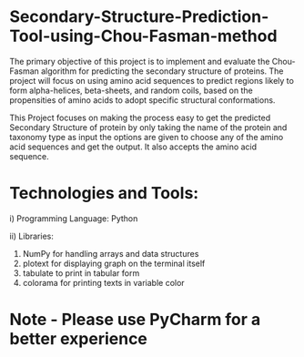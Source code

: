 # Secondary-Structure-Prediction-Tool-using-Chou-Fasman-method
The primary objective of this project is to implement and evaluate the Chou-Fasman algorithm for predicting the secondary structure of proteins. The project will focus on using amino acid sequences to predict regions likely to form alpha-helices, beta-sheets, and random coils, based on the propensities of amino acids to adopt specific structural conformations.

This Project focuses on making the process easy to get the predicted Secondary Structure of protein by only taking the name of the protein and taxonomy type as input the options are given to choose any of the amino acid sequences and get the output. It also accepts the amino acid sequence.

# Technologies and Tools:
i) Programming Language: Python

ii) Libraries: 
1) NumPy for handling arrays and data structures
2) plotext for displaying graph on the terminal itself
3) tabulate to print in tabular form
4) colorama for printing texts in variable color
# Note - Please use PyCharm for a better experience
